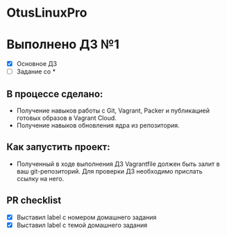 # OtusLinuxPro

# Выполнено ДЗ №1

 - [x] Основное ДЗ
 - [ ] Задание со *

## В процессе сделано:
 - Получение навыков работы с Git, Vagrant, Packer и публикацией готовых образов в Vagrant Cloud.
 - Получение навыков обновления ядра из репозитория. 

## Как запустить проект:
 - Полученный в ходе выполнения ДЗ Vagrantfile должен быть залит в ваш git-репозиторий. 
Для проверки ДЗ необходимо прислать ссылку на него.

## PR checklist
 - [x] Выставил label с номером домашнего задания
 - [x] Выставил label с темой домашнего задания
